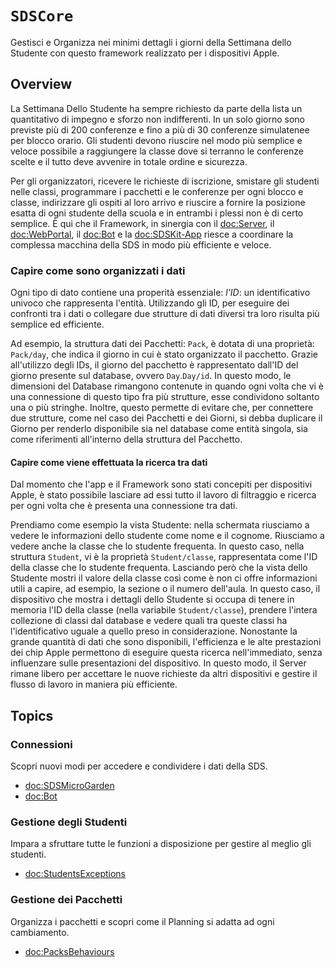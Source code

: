 # ``SDSCore``

Gestisci e Organizza nei minimi dettagli i giorni della Settimana dello Studente con questo framework realizzato per i dispositivi Apple.

## Overview

La Settimana Dello Studente ha sempre richiesto da parte della lista un quantitativo di impegno e sforzo non indifferenti. In un solo giorno sono previste più di 200 conferenze e fino a più di 30 conferenze simulatenee per blocco orario. Gli studenti devono riuscire nel modo più semplice e veloce possibile a raggiungere la classe dove si terranno le conferenze scelte e il tutto deve avvenire in totale ordine e sicurezza. 

Per gli organizzatori, ricevere le richieste di iscrizione, smistare gli studenti nelle classi, programmare i pacchetti e le conferenze per ogni blocco e classe, indirizzare gli ospiti al loro arrivo e riuscire a fornire la posizione esatta di ogni studente della scuola e in entrambi i plessi non è di certo semplice. È qui che il Framework, in sinergia con il <doc:Server>, il <doc:WebPortal>, il <doc:Bot> e la <doc:SDSKit-App> riesce a coordinare la complessa macchina della SDS in modo più efficiente e veloce.


### Capire come sono organizzati i dati
Ogni tipo di dato contiene una properità essenziale: *l'ID*: un identificativo univoco che rappresenta l'entità. Utilizzando gli ID, per eseguire dei confronti tra i dati o collegare due strutture di dati diversi tra loro risulta più semplice ed efficiente.

Ad esempio, la struttura dati dei Pacchetti: ``Pack``, è dotata di una proprietà: ``Pack/day``, che indica il giorno in cui è stato organizzato il pacchetto. Grazie all'utilizzo degli IDs, il giorno del pacchetto è rappresentato dall'ID del giorno presente sul database, ovvero ``Day``.``Day/id``. In questo modo, le dimensioni del Database rimangono contenute in quando ogni volta che vi è una connessione di questo tipo fra più strutture, esse condividono soltanto una o più stringhe. Inoltre, questo permette di evitare che, per connettere due strutture, come nel caso dei Pacchetti e dei Giorni, si debba duplicare il Giorno per renderlo disponibile sia nel database come entità singola, sia come riferimenti all'interno della struttura del Pacchetto. 

#### Capire come viene effettuata la ricerca tra dati
Dal momento che l'app e il Framework sono stati concepiti per dispositivi Apple, è stato possibile lasciare ad essi tutto il lavoro di filtraggio e ricerca per ogni volta che è presenta una connessione tra dati. 

Prendiamo come esempio la vista Studente: nella schermata riusciamo a vedere le informazioni dello studente come nome e il cognome. Riusciamo a vedere anche la classe che lo studente frequenta. In questo caso, nella struttura ``Student``, vi è la proprietà ``Student/classe``, rappresentata come l'ID della classe che lo studente frequenta. Lasciando però che la vista dello Studente mostri il valore della classe così come è non ci offre informazioni utili a capire, ad esempio, la sezione o il numero dell'aula. In questo caso, il dispositivo che mostra i dettagli dello Studente si occupa di tenere in memoria l'ID della classe (nella variabile ``Student/classe``), prendere l'intera collezione di classi dal database e vedere quali tra queste classi ha l'identificativo uguale a quello preso in considerazione. Nonostante la grande quantità di dati che sono disponibili, l'efficienza e le alte prestazioni dei chip Apple permettono di eseguire questa ricerca nell'immediato, senza influenzare sulle presentazioni del dispositivo. In questo modo, il Server rimane libero per accettare le nuove richieste da altri dispositivi e gestire il flusso di lavoro in maniera più efficiente.



## Topics

### Connessioni
Scopri nuovi modi per accedere e condividere i dati della SDS.
- <doc:SDSMicroGarden>
- <doc:Bot>


### Gestione degli Studenti
Impara a sfruttare tutte le funzioni a disposizione per gestire al meglio gli studenti.
- <doc:StudentsExceptions>

### Gestione dei Pacchetti
Organizza i pacchetti e scopri come il Planning si adatta ad ogni cambiamento.
- <doc:PacksBehaviours>
